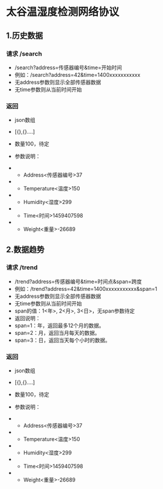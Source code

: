 
# 太谷温湿度检测网络协议

## 1.历史数据
### 请求 /search
- /search?address=传感器编号&time=开始时间
- 例如：/search?address=42&time=1400xxxxxxxxxxx
- 无address参数则显示全部传感器数据
- 无time参数则从当前时间开始  

### 返回
- json数组
- [{},{}....]
- 数量100，待定
- 参数说明：
- - Address<传感器编号>37

- - Temperature<温度>150

- - Humidity<湿度>299

- - Time<时间>1459407598

- - Weight<重量>-26689

## 2.数据趋势
### 请求 /trend
- /trend?address=传感器编号&time=时间点&span=跨度
- 例如：/trend?address=42&time=1400xxxxxxxxxxx&span=1
- 无address参数则显示全部传感器数据  
- 无time参数则从当前时间开始  
- span的值：1<年>, 2<月>, 3<日>，无span参数待定
- 返回说明：
- span=1：年，返回最多12个月的数据。
- span=2：月，返回当月每天的数据。
- span=3：日，返回当天每个小时的数据。


### 返回
- json数组
- [{},{}....]
- 数量100，待定
- 参数说明：
- - Address<传感器编号>37

- - Temperature<温度>150

- - Humidity<湿度>299

- - Time<时间>1459407598

- - Weight<重量>-26689
